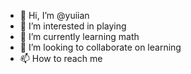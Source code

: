 - 👋 Hi, I’m @yuiian
- 👀 I’m interested in playing
- 🌱 I’m currently learning math
- 💞️ I’m looking to collaborate on learning
- 📫 How to reach me 

<!---
yuiian/yuiian is a ✨ special ✨ repository because its `README.md` (this file) appears on your GitHub profile.
You can click the Preview link to take a look at your changes.
--->
